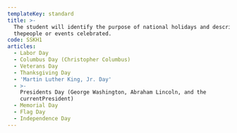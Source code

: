 ```yaml
---
templateKey: standard
title: >-
  The student will identify the purpose of national holidays and describe
  thepeople or events celebrated.
code: SSKH1
articles:
  - Labor Day
  - Columbus Day (Christopher Columbus)
  - Veterans Day
  - Thanksgiving Day
  - 'Martin Luther King, Jr. Day'
  - >-
    Presidents Day (George Washington, Abraham Lincoln, and the
    currentPresident)
  - Memorial Day
  - Flag Day
  - Independence Day
---
```


